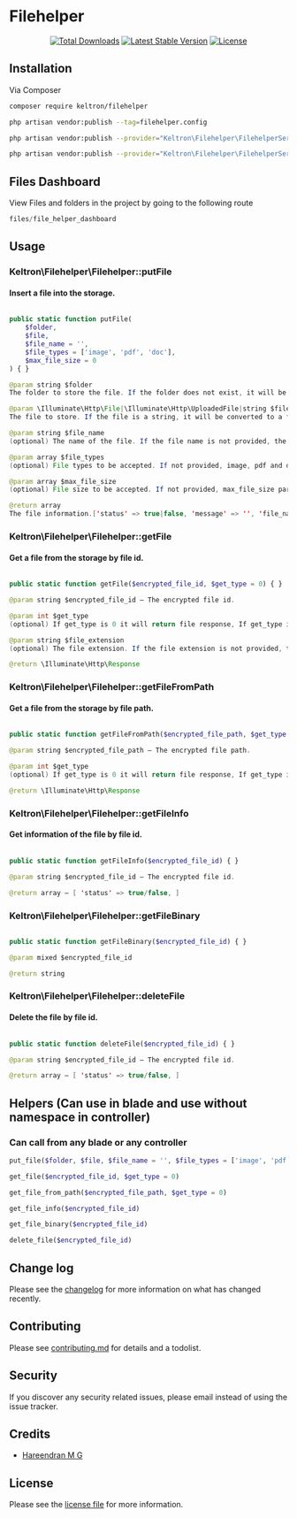 # Filehelper


<p align="center">
<a href="https://packagist.org/packages/keltron/filehelper"><img src="https://img.shields.io/packagist/dt/keltron/filehelper" alt="Total Downloads"></a>
<a href="https://packagist.org/packages/keltron/filehelper"><img src="https://img.shields.io/packagist/v/keltron/filehelper" alt="Latest Stable Version"></a>
<a href="https://packagist.org/packages/keltron/filehelper"><img src="https://img.shields.io/packagist/l/keltron/filehelper" alt="License"></a>
</p>

## Installation

Via Composer

``` bash
composer require keltron/filehelper
```
```bash
php artisan vendor:publish --tag=filehelper.config
```
```bash
php artisan vendor:publish --provider="Keltron\Filehelper\FilehelperServiceProvider"
```
```bash
php artisan vendor:publish --provider="Keltron\Filehelper\FilehelperServiceProvider" --tag="migrations"
```
## Files Dashboard
View Files and folders in the project by going to the following route
```php
files/file_helper_dashboard
```

## Usage

### Keltron\Filehelper\Filehelper::putFile
#### Insert a file into the storage.


``` php

public static function putFile(
    $folder,
    $file,
    $file_name = '',
    $file_types = ['image', 'pdf', 'doc'],
    $max_file_size = 0
) { }

```

``` java
@param string $folder
The folder to store the file. If the folder does not exist, it will be created.

@param \Illuminate\Http\File|\Illuminate\Http\UploadedFile|string $file
The file to store. If the file is a string, it will be converted to a file.

@param string $file_name
(optional) The name of the file. If the file name is not provided, the file name will be the original file name.

@param array $file_types
(optional) File types to be accepted. If not provided, image, pdf and doc files will be accepted. Example: ['image', 'pdf']. Default: ['image', 'pdf', 'doc']

@param array $max_file_size
(optional) File size to be accepted. If not provided, max_file_size parameter in filehelper config file will be used.

@return array
The file information.['status' => true|false, 'message' => '', 'file_name' => '', 'file_path' => '', 'file_url' => '']

```

### Keltron\Filehelper\Filehelper::getFile

#### Get a file from the storage by file id.

``` php

public static function getFile($encrypted_file_id, $get_type = 0) { }

```

``` java
@param string $encrypted_file_id — The encrypted file id.

@param int $get_type
(optional) If get_type is 0 it will return file response, If get_type is 1 the file is forcefully download. By default get_type is 0

@param string $file_extension
(optional) The file extension. If the file extension is not provided, the file extension will be the original file extension.

@return \Illuminate\Http\Response

```

### Keltron\Filehelper\Filehelper::getFileFromPath

#### Get a file from the storage by file path.

``` php

public static function getFileFromPath($encrypted_file_path, $get_type = 0) { }

```

``` java
@param string $encrypted_file_path — The encrypted file path.

@param int $get_type
(optional) If get_type is 0 it will return file response, If get_type is 1 the file is forcefully download. By default get_type is 0

@return \Illuminate\Http\Response
```

### Keltron\Filehelper\Filehelper::getFileInfo

#### Get information of the file by file id.
 ``` php

public static function getFileInfo($encrypted_file_id) { }

```

``` java
@param string $encrypted_file_id — The encrypted file id.

@return array — [ 'status' => true/false, ]
```

### Keltron\Filehelper\Filehelper::getFileBinary
 
 ``` php

public static function getFileBinary($encrypted_file_id) { }

```

``` java
@param mixed $encrypted_file_id

@return string
```

### Keltron\Filehelper\Filehelper::deleteFile

#### Delete the file by file id.

``` php

public static function deleteFile($encrypted_file_id) { }

```

``` java
@param string $encrypted_file_id — The encrypted file id.

@return array — [ 'status' => true/false, ]

```
## Helpers (Can use in blade and use without namespace in controller)
### Can call from any blade or any controller
``` php
put_file($folder, $file, $file_name = '', $file_types = ['image', 'pdf', 'doc'], $max_file_size = 0)

get_file($encrypted_file_id, $get_type = 0)

get_file_from_path($encrypted_file_path, $get_type = 0)

get_file_info($encrypted_file_id)

get_file_binary($encrypted_file_id)

delete_file($encrypted_file_id)
```

## Change log

Please see the [changelog](changelog.md) for more information on what has changed recently.

## Contributing

Please see [contributing.md](contributing.md) for details and a todolist.

## Security

If you discover any security related issues, please email  instead of using the issue tracker.

## Credits
- <a href="https://hareendran.ml">Hareendran M G</a>


## License

Please see the [license file](license.md) for more information.

